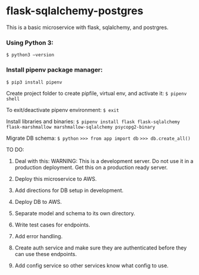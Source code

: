 # flask-sqlalchemy-postgres
This is a basic microservice with flask, sqlalchemy, and postrgres.


### Using Python 3:
`$ python3 —version`

### Install pipenv package manager:
`$ pip3 install pipenv`

Create project folder to create pipfile, virtual env, and activate it:
`$ pipenv shell`

To exit/deactivate pipenv environment:
`$ exit`

Install libraries and binaries:
`$ pipenv install flask flask-sqlalchemy flask-marshmallow marshmallow-sqlalchemy psycopg2-binary`

Migrate DB schema:
`$ python`
`>>> from app import db`
`>>> db.create_all()`



TO DO:


1. Deal with this: WARNING: This is a development server. Do not use it in a production deployment.
Get this on a production ready server.

2. Deploy this microservice to AWS.

3. Add directions for DB setup in development.

4. Deploy DB to AWS.

5. Separate model and schema to its own directory.

6. Write test cases for endpoints.

7. Add error handling.

8. Create auth service and make sure they are authenticated before they can use these endpoints.

9. Add config service so other services know what config to use.



